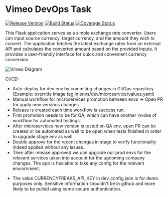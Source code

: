 # Vimeo DevOps Task

[![Release Version](https://img.shields.io/github/v/release/username/repo.svg)](https://github.com/username/repo/releases/latest)
[![Build Status](https://img.shields.io/travis/username/repo/master.svg)](https://travis-ci.org/username/repo)
[![Coverage Status](https://img.shields.io/coveralls/github/username/repo/master.svg)](https://coveralls.io/github/username/repo)

This Flask application serves as a simple exchange rate converter. Users can input source currency, target currency, and the amount they wish to convert. The application fetches the latest exchange rates from an external API and calculates the converted amount based on the provided inputs. It provides a user-friendly interface for quick and convenient currency conversion.

![Vimeo Diagram](https://i.ibb.co/yskPGkX/vimeo-diagram.png)

CI/CD:
- Auto-deploy for dev env by commiting changes in GitOps repository (Example: override image tag in envs/dev/microservice/values.yaml)
- Manual workflow for microservices promotion between envs -> Open PR for apply new versions changes
- Release is created each time workflow is success run.
- First promotion needs to be for QA, which can have another invoke of workflow for automated testings.
- After microservices new version is tested on QA env, open PR can be created or be automated as well to be open when tests finished in order to upgrade stage env as well.
- Double approve for the recent changes in stage to verify functionalliy indeed applied without any issues.
- Then after release approved we can upgrade our prod envs for the relevant services taken into account for the upcoming company changes. The app is flexiable to take any config for the relevant enviornment.

* The value CURRENCYFREAKS_API_KEY in dev_config.json is for demo purposes only. Sensitive information shouldn't be in github and more likely to be pulled using some secure authentication.